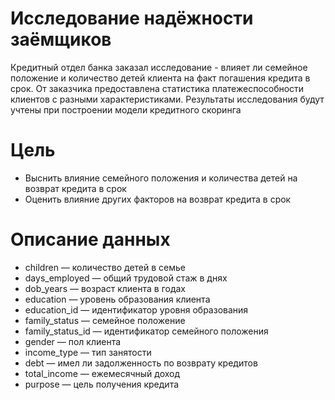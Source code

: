 # Исследование надёжности заёмщиков
Кредитный отдел банка заказал исследование - влияет ли семейное положение и количество детей клиента на факт погашения кредита в срок.
От заказчика предоставлена статистика платежеспособности клиентов с разными характеристиками. Результаты исследования будут учтены при построении модели кредитного скоринга

# Цель
- Выснить влияние семейного положения и количества детей на возврат кредита в срок
- Оценить влияние других факторов на возврат кредита в срок

# Описание данных
- children — количество детей в семье
- days_employed — общий трудовой стаж в днях
- dob_years — возраст клиента в годах
- education — уровень образования клиента
- education_id — идентификатор уровня образования
- family_status — семейное положение
- family_status_id — идентификатор семейного положения
- gender — пол клиента
- income_type — тип занятости
- debt — имел ли задолженность по возврату кредитов
- total_income — ежемесячный доход
- purpose — цель получения кредита
